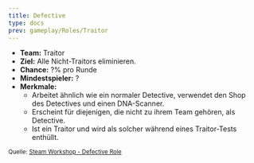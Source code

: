 ```yaml
---
title: Defective
type: docs
prev: gameplay/Roles/Traitor
---
```


- **Team:** Traitor
- **Ziel:** Alle Nicht-Traitors eliminieren.
- **Chance:** ?% pro Runde
- **Mindestspieler:** ?
- **Merkmale:**
  - Arbeitet ähnlich wie ein normaler Detective, verwendet den Shop des Detectives und einen DNA-Scanner.
  - Erscheint für diejenigen, die nicht zu ihrem Team gehören, als Detective.
  - Ist ein Traitor und wird als solcher während eines Traitor-Tests enthüllt.

<small>Quelle: [Steam Workshop - Defective Role](https://steamcommunity.com/sharedfiles/filedetails/?id=2251440528)</small>
